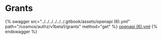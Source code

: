 # Grants

{% swagger src="../../../../../../.gitbook/assets/openapi (6).yml" path="/cosmos/authz/v1beta1/grants" method="get" %}
[openapi (6).yml](<../../../../../../.gitbook/assets/openapi (6).yml>)
{% endswagger %}
